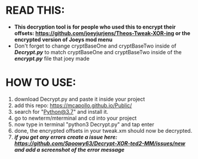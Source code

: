 

# READ THIS:
* **This decryption tool is for people who used this to encrypt their offsets: https://github.com/joeyjurjens/Theos-Tweak-XOR-ing  or the encrypted version of Joeys mod menu**
* Don't forget to change cryptBaseOne and cryptBaseTwo inside of ***Decrypt.py*** to match cryptBaseOne and cryptBaseTwo inside of the ***encrypt.py*** file that joey made

# HOW TO USE:
1. download Decrypt.py and paste it inside your project
3. add this repo: https://mcapollo.github.io/Public/
4. search for "Python@3.7" and install it.
5. go to newterm/mterminal and cd into your project
6. now type in terminal "python3 Decrypt.py" and tap enter
7. done, the encrypted offsets in your tweak.xm should now be decrypted.
8. ***if you get any errors create a issue here: https://github.com/Spoowy63/Decrypt-XOR-ted2-MM/issues/new and add a screenshot of the error message***

